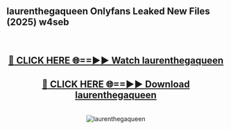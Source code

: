 <h2>laurenthegaqueen Onlyfans Leaked New Files (2025) w4seb</h2>
<br>
<div align="center">
<h2><a href="https://mediafiles.top/laurenthegaqueen&ref=git" rel="nofollow">🔴 CLICK HERE 🌐==►► Watch laurenthegaqueen</a></h2>
<h2><a href="https://mediafiles.top/laurenthegaqueen&ref=git" rel="nofollow">🔴 CLICK HERE 🌐==►► Download laurenthegaqueen</a></h2>
<br>
<a href="https://mediafiles.top/laurenthegaqueen&ref=git" rel="nofollow" data-target="animated-image.originalLink"><img src="https://i.ibb.co.com/xMMVF88/686577567.gif" alt="laurenthegaqueen" style="max-width: 100%; display: inline-block;" data-target="animated-image.originalImage"></a>
</div>
<br>
<br>